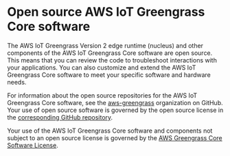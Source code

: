 # Open source AWS IoT Greengrass Core software<a name="open-source"></a>

The AWS IoT Greengrass Version 2 edge runtime \(nucleus\) and other components of the AWS IoT Greengrass Core software are open source\. This means that you can review the code to troubleshoot interactions with your applications\. You can also customize and extend the AWS IoT Greengrass Core software to meet your specific software and hardware needs\. 

For information about the open source repositories for the AWS IoT Greengrass Core software, see the [aws\-greengrass](https://github.com/aws-greengrass) organization on GitHub\. Your use of open source software is governed by the open source license in the [corresponding GitHub repository](https://github.com/search?q=org%3Aaws-greengrass++filename%3ALICENSE&type=Repositories&ref=advsearch&l=&l=)\. 

Your use of the AWS IoT Greengrass Core software and components not subject to an open source license is governed by the [AWS Greengrass Core Software License](https://greengrass-release-license.s3.us-west-2.amazonaws.com/greengrass-license-v1.pdf)\.